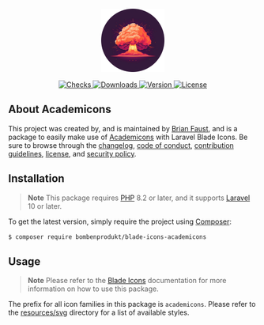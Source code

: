 <p align="center">
    <a href="https://bombenprodukt.com" target="_blank">
        <img src="https://raw.githubusercontent.com/BombenProdukt/assets/main/logo-text.svg" width="128" alt="BombenProdukt Logo" />
    </a>
</p>

<p align="center">
    <a href="https://github.com/faustbrian/blade-icons-academicons/actions">
        <img src="https://badge.sh/github/check-runs/BombenProdukt/blade-icons-academicons" alt="Checks" />
    </a>
    <a href="https://packagist.org/packages/bombenprodukt/blade-icons-academicons">
        <img src="https://badge.sh/packagist/downloads/BombenProdukt/blade-icons-academicons" alt="Downloads" />
    </a>
    <a href="https://packagist.org/packages/bombenprodukt/blade-icons-academicons">
        <img src="https://badge.sh/packagist/version/BombenProdukt/blade-icons-academicons" alt="Version" />
    </a>
    <a href="https://packagist.org/packages/bombenprodukt/blade-icons-academicons">
        <img src="https://badge.sh/packagist/license/BombenProdukt/blade-icons-academicons" alt="License" />
    </a>
</p>

## About Academicons

This project was created by, and is maintained by [Brian Faust](https://github.com/faustbrian), and is a package to easily make use of [Academicons](https://github.com/jpswalsh/academicons) with Laravel Blade Icons. Be sure to browse through the [changelog](CHANGELOG.md), [code of conduct](.github/CODE_OF_CONDUCT.md), [contribution guidelines](.github/CONTRIBUTING.md), [license](LICENSE), and [security policy](.github/SECURITY.md).

## Installation

> **Note**
> This package requires [PHP](https://www.php.net/) 8.2 or later, and it supports [Laravel](https://laravel.com/) 10 or later.

To get the latest version, simply require the project using [Composer](https://getcomposer.org/):

```bash
$ composer require bombenprodukt/blade-icons-academicons
```

## Usage

> **Note**
> Please refer to the [Blade Icons](https://github.com/faustbrian/blade-icons) documentation for more information on how to use this package.

The prefix for all icon families in this package is `academicons`. Please refer to the [resources/svg](/resources/svg) directory for a list of available styles.
